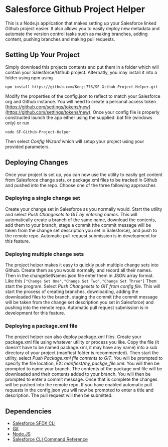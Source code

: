# Salesforce Github Project Helper

This is a Node.js application that makes setting up your Salesforce linked Github project easier. It also allows you to easily deploy new metadata and automate the version control tasks such as making branches, adding content, pushing branches and making pull requests.

## Setting Up Your Project

Simply download this projects contents and put them in a folder which will contain your Salesforce/Github project. Alternatly, you may install it into a folder using npm using 

`npm install https://github.com/Kenji776/SF-Github-Project-Helper.git`
 
Modify the properties of the config.json to reflect to match your Salesforce org and Github instance. You will need to create a personal access token [https://github.com/settings/tokens/new](https://github.com/settings/tokens/new). Once your config file is properly constructed launch the app either using the supplied .bat file (windows only) or run

`node SF-Github-Project-Helper`

Then select *Config Wizard* which will setup your project using your provided parameters.

## Deploying Changes

Once your project is set up, you can now use the utility to easily get content from Salesforce change sets, or package.xml files to be tracked in Github and pushed into the repo. Choose one of the three following approaches

### Deploying a single change set

Create your change set in Salesforce as you normally would. Start the utility and select *Push Changesets to GIT by entering names*. This will automatically create a branch of the same name, download the contents, add them to your branch, stage a commit (the commit message will be taken from the change set description you set in Salesforce), and push to the remote repo. Automatic pull request submission is in development for this feature.

### Deploying multiple change sets

The project helper makes it easy to quickly push multiple change sets into Github. Create them as you would normally, and record all their names. Then in the changeSetNames.json file enter them in JSON array format. Like this
`["Change Set One","Change Set Two","Change Set Three"]`
Then start the program. Select *Push Changesets to GIT from config file*. This will start the process of creating branches, downloading, adding the downloaded files to the branch, staging the commit (the commit message will be taken from the change set description you set in Salesforce) and pushing into the remote repo. Automatic pull request submission is in development for this feature.

### Deploying a package.xml file

The project helper can also deploy package.xml files. Create your package.xml file using whatever utility or process you like. Copy the file (it doesn't have to be named package.xml, it may have any name) into a sub directory of your project (manfiest folder is recommended). Then start the utility, select *Push Package.xml file contents to GIT*. You will be prompted to specify the file location, EX: *manfiest/my_packge_file.xml*. You will then be prompted to name your branch. The contents of the package.xml file will be downloaded and their contents added to your branch. You will then be prompted to enter a commit message. Once that is complete the changes will be pushed into the remote repo. If you have enabled automatic pull requests in the config.json you will now be prompted to enter a title and description. The pull request will then be submitted.

## Dependencies

- [Salesforce SFDX CLI](https://developer.salesforce.com/tools/sfdxcli)
- [Git](https://git-scm.com/downloads)
- [Node.JS](https://nodejs.org/en/)
- [Salesforce CLI Command Reference](https://developer.salesforce.com/docs/atlas.en-us.sfdx_cli_reference.meta/sfdx_cli_reference/cli_reference.htm)

